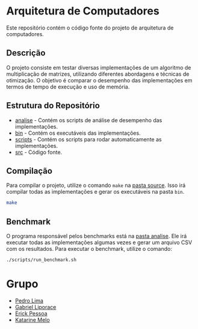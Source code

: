 # Arquitetura de Computadores
Este repositório contém o código fonte do projeto de arquitetura de computadores.

## Descrição 
O projeto consiste em testar diversas implementações de um algoritmo de multiplicação de matrizes, utilizando diferentes abordagens e técnicas de otimização. O objetivo é comparar o desempenho das implementações em termos de tempo de execução e uso de memória.

## Estrutura do Repositório
- [analise](analise) - Contém os scripts de análise de desempenho das implementações.
- [bin](bin) - Contém os executáveis das implementações.
- [scripts](scripts) - Contém os scripts para rodar automaticamente as implementações.
- [src](src) - Código fonte.

## Compilação
Para compilar o projeto, utilize o comando `make` na [pasta source](src). Isso irá compilar todas as implementações e gerar os executáveis na pasta `bin`.

```bash
make
```

## Benchmark
O programa responsável pelos benchmarks está na [pasta analise](analise). Ele irá executar todas as implementações algumas vezes e gerar um arquivo CSV com os resultados. Para executar o benchmark, utilize o comando:

```bash
./scripts/run_benchmark.sh
```

# Grupo
- [Pedro Lima](https://github.com/PedroHGLima)
- [Gabriel Liporace](https://github.com/liporace-g)
- [Erick Pessoa](https://github.com/Erickdeop)
- [Katarine Melo](https://github.com/ka-lucas)

